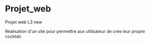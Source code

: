 # Projet_web
Projet web L3 new

Réalisation d'un site pour permettre aux utilisateur de crée leur propre cocktail.
